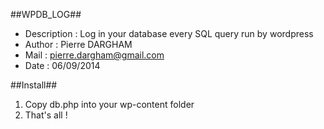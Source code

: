 ##WPDB_LOG##
 
 *	Description : Log in your database every SQL query run by wordpress
 *	Author : Pierre DARGHAM
 *	Mail : pierre.dargham@gmail.com
 *	Date : 06/09/2014
 
##Install##
1. Copy db.php into your wp-content folder
2. That's all !